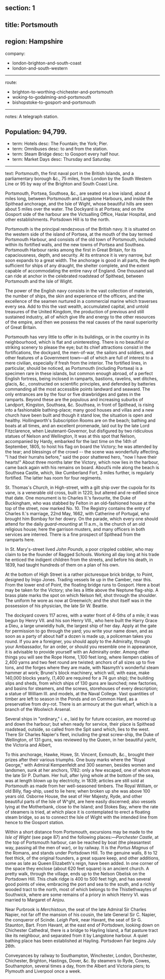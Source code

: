 ﻿section: 1
----
title: Portsmouth
----
region: Hampshire
----
company:
- london-brighton-and-south-coast
- london-and-south-western
----
route:
- brighton-to-worthing-chichester-and-portsmouth
- woking-to-godalming-and-portsmouth
- bishopstoke-to-gosport-and-portsmouth
----
notes: A telegraph station.

Population: 94,799.
----
- term: Hotels
  desc: The Fountain; the York; Pier.
- term: Omnibuses
  desc: to and from the station.
- term: Steam Bridge
  desc: to Gosport every half hour.
- term: Market Days
  desc: Thursday and Saturday.
----
text: Portsmouth, the first naval port in the British Islands, and a parliamentary borough &c., 75 miles, from London by the South Western Line or 95 by way of the Brighton and South Coast Line.

Portsmouth, Portsea, Southsea, &c., are seated on a low island, about 4 miles long, between Portsmouth and Langstone Harbours, and inside the Spithead anchorage, and the Isle of Wight, whose beautiful hills are seen about 5 miles over the water. The Dockyard is at Portsea; and on the Gosport side of the harbour are the Victualling Office, Haslar Hospital, and other establishments. Portsdown Hill is to the north.

Portsmouth is the principal rendezvous of the British navy. It is situated on the western side of the island of Portsea, at the mouth of the bay termed Portsmouth Harbour, and consists of the old town of Portsmouth, included within its fortified walls, and the new towns of Portsea and Southsea. Portsmouth Harbour ranks among the first in Great Britain, for its capaciousness, depth, and security. At its entrance it is very narrow, but soon expands to a great width. The anchorage is good in all parts, the depth sufficient for ships of any draught, the shelter complete, and the extent capable of accommodating the entire navy of England. One thousand sail can ride at anchor in the celebrated roadstead of Spithead, between Portsmouth and the Isle of Wight.

The power of the English navy consists in the vast collection of materials, the number of ships, the skin and experience of the officers, and the excellence of the seamen nurtured in a commercial marine which traverses every sea. Add to this the vast wealth, accumulated capital, and untold treasures of the United Kingdom, the production of previous and still sustained industry, all of which give life and energy to the other resources of the empire, and then we possess the real causes of the naval superiority of Great Britain.

Portsmouth has very little to offer in its buildings, or in the country in its neighbourhood, which is flat and uninteresting. There is no beautiful or striking scenery to please the eye; but its chief attractions consist in the fortifications, the dockyard, the men-of-war, the sailors and soldiers, and other features of a Government town—all of which are full of interest to a mere civilian, especially if fresh from the interior. The fortified lines, in particular, should be noticed, as Portsmouth (including Portsea) is a specimen rare in these islands, but common enough abroad, of a perfect English fortress, being inclosed in ramparts, bastions, ravelins, wet ditches, glacis, &c., constructed on scientific principles, and defended by batteries commanding all the most accessible points landward and seaward. The only entrances are by the four or five drawbridges and gates in the ramparts. Beyond these are the populous and increasing suburbs of Landport, Kingston, Southsea, &c. Southsea, in front of Spithead, is rising into a fashionable bathing-place; many good houses and villas and a new church have been built and though it stand low, the situation is open and healthy. Hollingworth's Subscription Rooms are on the beach; bathing and boats at all times, and an excellent promenade, laid out by the late Lord Fitzclarence, when Lieutenant-Governor, but disfigured by two ridiculous statues of Nelson and Wellington, It was at this spot that Nelson, accompanied by Hardy, embarked for the last time on the 14th of September, 1805, to hoist his flag on board the Victory; he was attended by the tear; and blessings of the crowd -- the scene was wonderfully affecting. "I had their hurrahs before," said the poor shattered hero, "now I have their hearts!" About three months later the Victory, which now lies in the harbour, came back again with his remains on board. About¼ mile along the beach is Southsea Castle, which, like Cumberland Fort, 3 miles further, is regularly fortified. The latter has room for four regiments.

St. Thomas's *Church*, in High-street, with a gilt ship over the cupola for its vane, is a venerable old cross, built in 1220, but altered and re-edified since that date. One monument is to Charles II.'s favourite, the Duke of Buckingham, who was stabbed by Felton in an old-fashioned house at the top of the street, now marked No. 10. The Registry contains the entry of Charles II.'s marriage, 22nd May, 1662, with Catherine of Portugal, who brought him Bombay for her dowry. On the parade, which every one should attend for the daily *guard-mounting* at 11 a.m., is the church of an old religious house; here the garrison musters, and many officers in both services are interred. There is a fine prospect of Spithead from the ramparts here.

In St. Mary's-street lived *John Pounds*, a poor crippled cobbler, who may claim to be the founder of Ragged Schools. Working all day long at his trade he enticed the indigent children from the streets, and before his death, in 1839, had taught hundreds of them on a plan of his own.

At the bottom of High Street is a rather picturesque brick bridge, to Point, designed by Inigo Jones. Trading vessels lie up in the Camber, near this. From the lower end of Point, the floating bridge runs to Gosport. Here a boat may be taken for the Victory; she lies a little above the Neptune flag-ship. A brass plate marks the spot on which Nelson fell, shot through the shoulder. The uniform he wore as now at Greenwich; and the shot itself was in the possession of his physician, the late Sir W. Beattie.

The dockyard covers 117 acres, with a water front of 4-5ths of a mile; it was begun by Henry VII. and his son Henry VIII., who here built the Harry Grace a Dieu, a large unwieldly hulk, the largest ship of her day. Apply at the gate for permission to go through the yard; you write your name down, and as soon as a party of about half a dozen is made up, a policeman takes you round. If you are a foreigner, you should apply to the Admiralty, through your Ambassador, for an order, or should you resemble one in appearance, it is advisable to provide yourself with an Admiralty order. Among other things you will see the Rope Home, 1,100 feet long, where liempen cables of 2,400 yarns and two feet round are twisted; anchors of all sizes up to five tons, and the forges where they are made, with Nasmyth's wonderful steam hammer at work; Brunei's block machinery, which will, with ease, make 140,000 blocks yearly, (1,400 are required for a 74 gun ship); the building slips and sheds, from which ships of 130 guns are launched; new factories, and basins for steamers, and the screws, storehouses of every description; a statue of William III. and models, at the Naval College. Vast quantities of timber are left to season in the Ponds and on Common Hard, as a preservative from dry-rot. There is an armoury at the gun wharf, which is a branch of the Woolwich Arsenal.

Several ships in "ordinary," *i. e.*, laid by for future occasion, are moored up and down the harbour; but when ready for service, their place is Spithead roadstead, outside, so called from the Spit sand which, lies to the west. There Sir Charles Napier's fleet, including the great screw-ship, the Duke of Wellington, of 131 guns, was reviewed by the Queen, in her beautiful yacht, the Victoria and Albert,

To this anchorage, Hawke, Howe, St. Vincent, Exmouth, &c., brought their prizes after their various triumphs. One buoy marks where the "Royal George," with Admiral Kempenfeldt and 300 seamen, besides women and landsmen, sunk at her anchors, 1782: only a few escaped, one of whom was the late Sir P. Durham. Her hull, after lying whole at the bottom of the sea, was at length blown up by electricity, in 1839; articles are still sold at Portsmouth as made from her well-seasoned timbers. The Royal William, or old Billy, flag-ship, used to lie here; when broken up she was above 100 years old. Osborne House, the seat of Her Majesty, Ryde, and other beautiful parts of the Isle of W^ght, are here easily discerned; also vessels lying at the Motherbank, close to the Island; and Stokes Bay, where the rate of steamers is tried, at which place it is contemplated to erect a floating steam bridge, so as to connect the Isle of Wight with the intended line from hence to the Gosport station.

Within a short distance from Portsmouth, excursions may be made to the *Isle of Wight* (see page 87) and the following places:—*Porchester Castle*, at the top of Portsmouth harbour, can be reached by boat (the pleasantest way, passing all the men of war), or by railway. It is the *Portus Magnus* of the Romans, and stands under Portsdown Hill. To the genuine walls, 8 to 12 feet thick, of the original founders, a great square keep, and other additions, some as late as Queen Elizabeth's reign, have been added. In one corner of the space they enclose (about 620 feet square) is an ancient church. A pretty walk, through the village, ends up to the Nelson Obelisk on the Portsdown Hill. This chalk ridge is 400 to 500 feet high, and has several good points of view, embracing the port and sea to the south, and a richly wooded tract to the north, most of which belongs to the Thistlethwaytes of Southwick, where are some remains of a priory in which Henry VI. was married to Margaret of Anjou.

Near Purbrook is *Merchistoun*, the seat of the late Admiral Sir Charles Napier, not far off the mansion of his cousin, the late General Sir C. Napier, the conqueror of Scinde. *Leigh Park*, near Havant, the seat of Sir G. Staunton, Bart. From Havant, at the east end of Portsdown, looking down on Chichester Cathedral, there is a bridge to Hayling Island, a flat pasture tract like its neighbour, and separated from it by Langstone harbour. A quiet bathing place has been established at Hayling. Portsdown Fair begins July 26th.

Conveyances by railway to Southampton, Winchester, London, Dorchester, Chichester, Brighton, Hastings, Dover, &c. By steamers to Ryde, Cowes, Southampton, several times a day, from the Albert and Victoria piers; to Plymouth and Liverpool once a week.
